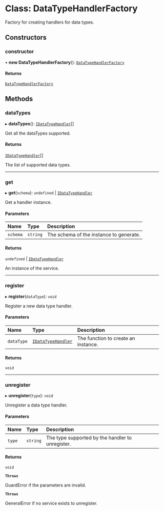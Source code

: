 # Class: DataTypeHandlerFactory

Factory for creating handlers for data types.

## Constructors

### constructor

• **new DataTypeHandlerFactory**(): [`DataTypeHandlerFactory`](DataTypeHandlerFactory.md)

#### Returns

[`DataTypeHandlerFactory`](DataTypeHandlerFactory.md)

## Methods

### dataTypes

▸ **dataTypes**(): [`IDataTypeHandler`](../interfaces/IDataTypeHandler.md)[]

Get all the dataTypes supported.

#### Returns

[`IDataTypeHandler`](../interfaces/IDataTypeHandler.md)[]

The list of supported data types.

___

### get

▸ **get**(`schema`): `undefined` \| [`IDataTypeHandler`](../interfaces/IDataTypeHandler.md)

Get a handler instance.

#### Parameters

| Name | Type | Description |
| :------ | :------ | :------ |
| `schema` | `string` | The schema of the instance to generate. |

#### Returns

`undefined` \| [`IDataTypeHandler`](../interfaces/IDataTypeHandler.md)

An instance of the service.

___

### register

▸ **register**(`dataType`): `void`

Register a new data type handler.

#### Parameters

| Name | Type | Description |
| :------ | :------ | :------ |
| `dataType` | [`IDataTypeHandler`](../interfaces/IDataTypeHandler.md) | The function to create an instance. |

#### Returns

`void`

___

### unregister

▸ **unregister**(`type`): `void`

Unregister a data type handler.

#### Parameters

| Name | Type | Description |
| :------ | :------ | :------ |
| `type` | `string` | The type supported by the handler to unregister. |

#### Returns

`void`

**`Throws`**

GuardError if the parameters are invalid.

**`Throws`**

GeneralError if no service exists to unregister.
